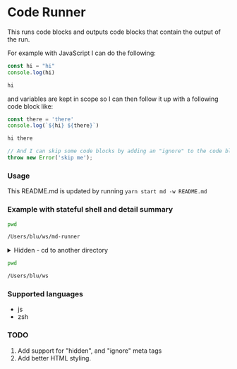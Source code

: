 # Code Runner

This runs code blocks and outputs code blocks that contain the output of the run.

For example with JavaScript I can do the following:

```js
const hi = "hi"
console.log(hi)
```

```txt output
hi
```

and variables are kept in scope so I can then follow it up with a following code block like:

```js
const there = 'there'
console.log(`${hi} ${there}`)
```

```txt output
hi there
```

```js ignore
// And I can skip some code blocks by adding an "ignore" to the code block attributes
throw new Error('skip me');
```

### Usage

This README.md is updated by running `yarn start md -w README.md`

### Example with stateful shell and detail summary

```zsh
pwd
```

```txt output
/Users/blu/ws/md-runner
```

<details>
  <summary>Hidden - cd to another directory</summary>

```zsh
cd ..
```

</details>

```zsh
pwd
```

```txt output
/Users/blu/ws
```

### Supported languages

*   js
*   zsh

### TODO

1.  Add support for "hidden", and "ignore" meta tags
2.  Add better HTML styling.

